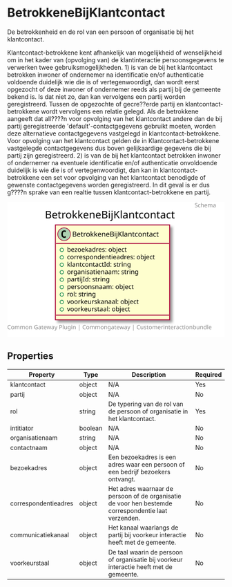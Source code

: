 # BetrokkeneBijKlantcontact

De betrokkenheid en de rol van een persoon of organisatie bij het klantcontact.

Klantcontact-betrokkene kent afhankelijk van mogelijkheid of wenselijkheid om in het kader van (opvolging van) de klantinteractie persoonsgegevens te verwerken twee gebruiksmogelijkheden. 1) is van de bij het klantcontact betrokken inwoner of ondernemer na identificatie en/of authenticatie voldoende duidelijk wie die is of vertegenwoordigt, dan wordt eerst opgezocht of deze inwoner of ondernemer reeds als partij bij de gemeente bekend is. Is dat niet zo, dan kan vervolgens een partij worden geregistreerd. Tussen de opgezochte of gecre??erde partij en klantcontact-betrokkene wordt vervolgens een relatie gelegd. Als de betrokkene aangeeft dat all????n voor opvolging van het klantcontact andere dan de bij partij geregistreerde 'default'-contactgegevens gebruikt moeten, worden deze alternatieve contactgegevens vastgelegd in klantcontact-betrokkene. Voor opvolging van het klantcontact gelden de in Klantcontact-betrokkene vastgelegde contactgegevens dus boven gelijkaardige gegevens die bij partij zijn geregistreerd. 2) is van de bij het klantcontact betrokken inwoner of ondernemer na eventuele identificatie en/of authenticatie onvoldoende duidelijk is wie die is of vertegenwoordigt, dan kan in klantcontact-betrokkene een set voor opvolging van het klantcontact benodigde of gewenste contactgegevens worden geregistreerd. In dit geval is er dus g????n sprake van een realtie tussen klantcontact-betrokkene en partij.

![Class Diagram](https://github.com/CommonGateway/CustomerInteractionBundle/blob/documentation-2024-Klant/docs/schema/klant.betrokkeneBijKlantcontact.svg)

## Properties

| Property | Type | Description | Required |
|----------|------|-------------|----------|
| klantcontact | object | N/A | Yes |
| partij | object | N/A | No |
| rol | string | De typering van de rol van de persoon of organisatie in het klantcontact. | Yes |
| intitiator | boolean | N/A | No |
| organisatienaam | string | N/A | No |
| contactnaam | object | N/A | No |
| bezoekadres | object | Een bezoekadres is een adres waar een persoon of een bedrijf bezoekers ontvangt. | No |
| correspondentieadres | object | Het adres waarnaar de persoon of de organisatie de voor hen bestemde correspondentie laat verzenden. | No |
| communicatiekanaal | object | Het kanaal waarlangs de partij bij voorkeur interactie heeft met de gemeente. | No |
| voorkeurstaal | object | De taal waarin de persoon of organisatie bij voorkeur interactie heeft met de gemeente. | No |

